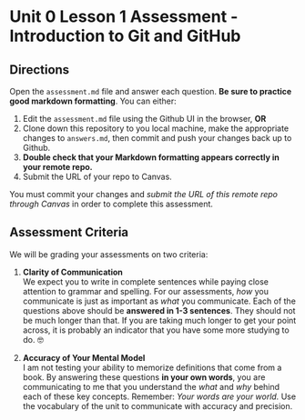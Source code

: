 # Unit 0 Lesson 1 Assessment - Introduction to Git and GitHub

## Directions
Open the `assessment.md` file and answer each question. **Be sure to practice good markdown formatting**. You can either:

1. Edit the `assessment.md` file using the Github UI in the browser, **OR**
2. Clone down this repository to you local machine, make the appropriate changes to `answers.md`, then commit and push your changes back up to Github.
3. **Double check that your Markdown formatting appears correctly in your remote repo.**
4. Submit the URL of your repo to Canvas.

You must commit your changes and _submit the URL of this remote repo through Canvas_ in order to complete this assessment. 


## Assessment Criteria
We will be grading your assessments on two criteria:
1. **Clarity of Communication**  
  We expect you to write in complete sentences while paying close attention to grammar and spelling. For our assessments, _how_ you communicate is just as important as _what_ you communicate. Each of the questions above should be **answered in 1-3 sentences**. They should not be much longer than that. If you are taking much longer to get your point across, it is probably an indicator that you have some more studying to do. 🤓

2. **Accuracy of Your Mental Model**  
  I am not testing your ability to memorize definitions that come from a book. By answering these questions **in your own words**, you are communicating to me that you understand the _what_ and _why_ behind each of these key concepts. Remember: _Your words are your world._ Use the vocabulary of the unit to communicate with accuracy and precision.
